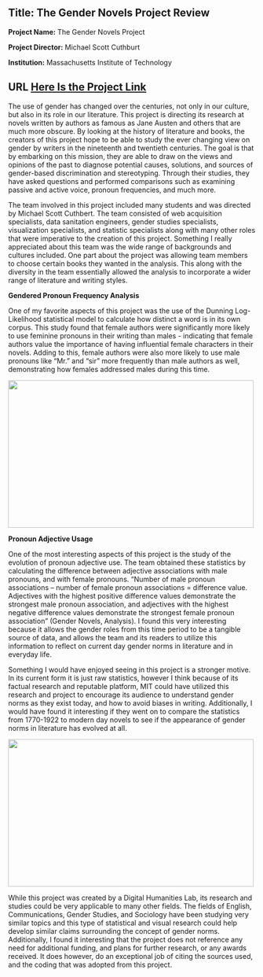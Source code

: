 Title: The Gender Novels Project Review
---
**Project Name:** The Gender Novels Project

**Project Director:** Michael Scott Cuthburt

**Institution:** Massachusetts Institute of Technology

**URL** [Here Is the Project Link](http://gendernovels.digitalhumanitiesmit.org/info/gender_novels_overview) 
--- 

  The use of gender has changed over the centuries, not only in our culture, but also in its role in our literature. This project is directing its research at novels written by authors as famous as Jane Austen and others that are much more obscure. By looking at the history of literature and books, the creators of this project hope to be able to study the ever changing view on gender by writers in the nineteenth and twentieth centuries. The goal is that by embarking on this mission, they are able to draw on the views and opinions of the past to diagnose potential causes, solutions, and sources of gender-based discrimination and stereotyping. Through their studies, they have asked questions and performed comparisons such as examining passive and active voice, pronoun frequencies, and much more.
    
  The team involved in this project included many students and was directed by Michael Scott Cuthbert. The team consisted of web acquisition specialists, data sanitation engineers, gender studies specialists, visualization specialists, and statistic specialists along with many other roles that were imperative to the creation of this project. Something I really appreciated about this team was the wide range of backgrounds and cultures included. One part about the project was allowing team members to choose certain books they wanted in the analysis. This along with the diversity in the team essentially allowed the analysis to incorporate a wider range of literature and writing styles.  

**Gendered Pronoun Frequency Analysis**

  One of my favorite aspects of this project was the use of the Dunning Log-Likelihood statistical model to calculate how distinct a word is in its own corpus. This study found that female authors were significantly more likely to use feminine pronouns in their writing than males - indicating that female authors value the importance of having influential female characters in their novels. Adding to this, female authors were also more likely to use male pronouns like “Mr.” and “sir” more frequently than male authors as well, demonstrating how females addressed males during this time.
  
 <img src="https://taylornicole05.github.io/taylornicole5/images/gender.png" width="500" height="300" />

**Pronoun Adjective Usage**

One of the most interesting aspects of this project is the study of the evolution of pronoun adjective use. The team obtained these statistics  by calculating the difference between adjective associations with male pronouns, and with female pronouns. “Number of male pronoun associations – number of female pronoun associations = difference value. Adjectives with the highest positive difference values demonstrate the strongest male pronoun association, and adjectives with the highest negative difference values demonstrate the strongest female pronoun association” (Gender Novels, Analysis). I found this very interesting because it allows the gender roles from this time period to be a tangible source of data, and allows the team and its readers to utilize this information to reflect on current day gender norms in literature and in everyday life. 

  Something I would have enjoyed seeing in this project is a stronger motive. In its current form it is just raw statistics, however I think because of its factual research and reputable platform, MIT could have utilized this research and project to encourage its audience to understand gender norms as they exist today, and how to avoid biases in writing. Additionally, I would have found it interesting if they went on to compare the statistics from 1770-1922 to modern day novels to see if the appearance of gender norms in literature has evolved at all. 
  
  <img src="https://taylornicole05.github.io/taylornicole5/images/binned.png" width="500" height="300" />
  
  While this project was created by a Digital Humanities Lab, its research and studies could be very applicable to many other fields. The fields of English, Communications, Gender Studies, and Sociology have been studying very similar topics and this type of statistical and visual research could help develop similar claims surrounding the concept of gender norms.  Additionally, I found it interesting that the project does not reference any need for additional funding, and plans for further research, or any awards received. It does however, do an exceptional job of citing the sources used, and the coding that was adopted from this project. 

